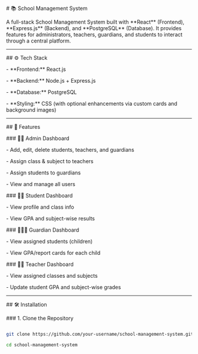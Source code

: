 \# 📚 School Management System



A full-stack School Management System built with \*\*React\*\* (Frontend), \*\*Express.js\*\* (Backend), and \*\*PostgreSQL\*\* (Database). It provides features for administrators, teachers, guardians, and students to interact through a central platform.



---



\## ⚙️ Tech Stack



\- \*\*Frontend:\*\* React.js

\- \*\*Backend:\*\* Node.js + Express.js

\- \*\*Database:\*\* PostgreSQL

\- \*\*Styling:\*\* CSS (with optional enhancements via custom cards and background images)



---



\## 🚀 Features



\### 👩‍🏫 Admin Dashboard

\- Add, edit, delete students, teachers, and guardians

\- Assign class \& subject to teachers

\- Assign students to guardians

\- View and manage all users



\### 👨‍🎓 Student Dashboard

\- View profile and class info

\- View GPA and subject-wise results



\### 👨‍👩‍👧 Guardian Dashboard

\- View assigned students (children)

\- View GPA/report cards for each child



\### 🧑‍🏫 Teacher Dashboard

\- View assigned classes and subjects

\- Update student GPA and subject-wise grades



---



\## 🛠️ Installation



\### 1. Clone the Repository



```bash

git clone https://github.com/your-username/school-management-system.git

cd school-management-system



